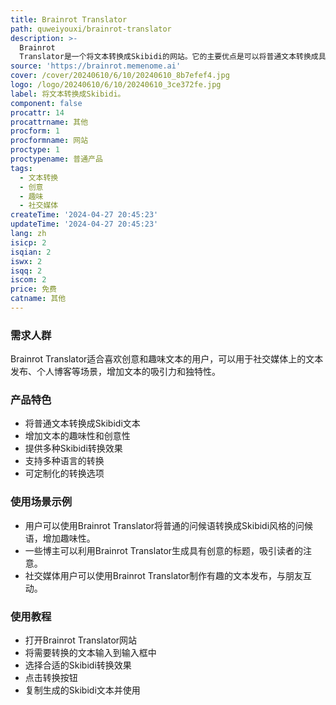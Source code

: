 ```yaml
---
title: Brainrot Translator
path: quweiyouxi/brainrot-translator
description: >-
  Brainrot
  Translator是一个将文本转换成Skibidi的网站。它的主要优点是可以将普通文本转换成具有特殊效果的Skibidi文本，增加了文本的趣味性和创意性。
source: 'https://brainrot.memenome.ai'
cover: /cover/20240610/6/10/20240610_8b7efef4.jpg
logo: /logo/20240610/6/10/20240610_3ce372fe.jpg
label: 将文本转换成Skibidi。
component: false
procattr: 14
procattrname: 其他
procform: 1
procformname: 网站
proctype: 1
proctypename: 普通产品
tags:
  - 文本转换
  - 创意
  - 趣味
  - 社交媒体
createTime: '2024-04-27 20:45:23'
updateTime: '2024-04-27 20:45:23'
lang: zh
isicp: 2
isqian: 2
iswx: 2
isqq: 2
iscom: 2
price: 免费
catname: 其他
---
```




### 需求人群
Brainrot Translator适合喜欢创意和趣味文本的用户，可以用于社交媒体上的文本发布、个人博客等场景，增加文本的吸引力和独特性。

### 产品特色
* 将普通文本转换成Skibidi文本
* 增加文本的趣味性和创意性
* 提供多种Skibidi转换效果
* 支持多种语言的转换
* 可定制化的转换选项

### 使用场景示例
* 用户可以使用Brainrot Translator将普通的问候语转换成Skibidi风格的问候语，增加趣味性。
* 一些博主可以利用Brainrot Translator生成具有创意的标题，吸引读者的注意。
* 社交媒体用户可以使用Brainrot Translator制作有趣的文本发布，与朋友互动。

### 使用教程
* 打开Brainrot Translator网站
* 将需要转换的文本输入到输入框中
* 选择合适的Skibidi转换效果
* 点击转换按钮
* 复制生成的Skibidi文本并使用

  
